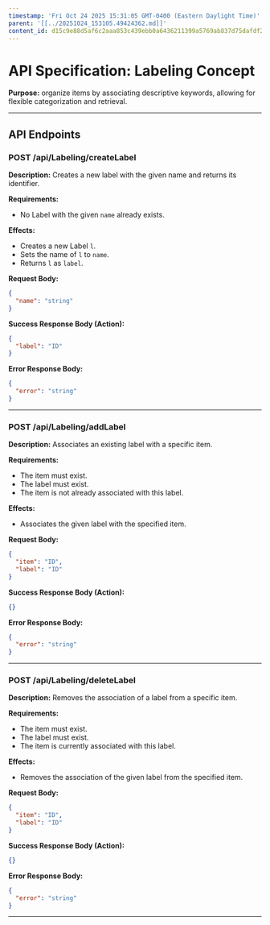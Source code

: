 ```yaml
---
timestamp: 'Fri Oct 24 2025 15:31:05 GMT-0400 (Eastern Daylight Time)'
parent: '[[../20251024_153105.49424362.md]]'
content_id: d15c9e88d5af6c2aaa853c439ebb0a6436211399a5769ab837d75dafdf28c765
---
```


# API Specification: Labeling Concept

**Purpose:** organize items by associating descriptive keywords, allowing for flexible categorization and retrieval.

***

## API Endpoints

### POST /api/Labeling/createLabel

**Description:** Creates a new label with the given name and returns its identifier.

**Requirements:**

* No Label with the given `name` already exists.

**Effects:**

* Creates a new Label `l`.
* Sets the name of `l` to `name`.
* Returns `l` as `label`.

**Request Body:**

```json
{
  "name": "string"
}
```

**Success Response Body (Action):**

```json
{
  "label": "ID"
}
```

**Error Response Body:**

```json
{
  "error": "string"
}
```

***

### POST /api/Labeling/addLabel

**Description:** Associates an existing label with a specific item.

**Requirements:**

* The item must exist.
* The label must exist.
* The item is not already associated with this label.

**Effects:**

* Associates the given label with the specified item.

**Request Body:**

```json
{
  "item": "ID",
  "label": "ID"
}
```

**Success Response Body (Action):**

```json
{}
```

**Error Response Body:**

```json
{
  "error": "string"
}
```

***

### POST /api/Labeling/deleteLabel

**Description:** Removes the association of a label from a specific item.

**Requirements:**

* The item must exist.
* The label must exist.
* The item is currently associated with this label.

**Effects:**

* Removes the association of the given label from the specified item.

**Request Body:**

```json
{
  "item": "ID",
  "label": "ID"
}
```

**Success Response Body (Action):**

```json
{}
```

**Error Response Body:**

```json
{
  "error": "string"
}
```

***
